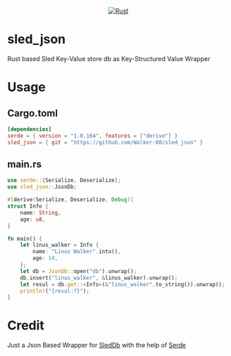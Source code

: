 <div align=center>
    
[![Rust](https://github.com/Walker-00/sled_json/actions/workflows/rust.yml/badge.svg)](https://github.com/Walker-00/sled_json/actions/workflows/rust.yml)

</div>

# sled_json
Rust based Sled Key-Value store db as Key-Structured Value Wrapper

# Usage

<h2> Cargo.toml </h2>

```toml
[dependencies]
serde = { version = "1.0.164", features = ["derive"] }
sled_json = { git = "https://github.com/Walker-00/sled_json" }
```
<h2>main.rs</h2>

```rs
use serde::{Serialize, Deserialize};
use sled_json::JsonDb;

#[derive(Serialize, Deserialize, Debug)]
struct Info {
    name: String,
    age: u8,
}

fn main() {
    let linus_walker = Info {
        name: "Linus Walker".into(),
        age: 14,
    };
    let db = JsonDb::open("db").unwrap();
    db.insert("linus_walker", &linus_walker).unwrap();
    let resul = db.get::<Info>(&"linus_walker".to_string()).unwrap();
    println!("{resul:?}");
}
```

# Credit
Just a Json Based Wrapper for [SledDb](https://github.com/spacejam/sled) with the help of [Serde](https://github.com/serde-rs/serde)

